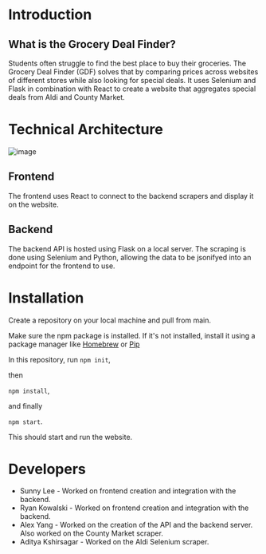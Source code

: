 # Introduction
## What is the Grocery Deal Finder?

Students often struggle to find the best place to buy their groceries. The Grocery Deal Finder (GDF) solves that by comparing prices across websites of different stores while also looking for special deals. It uses Selenium and Flask in combination with React to create a website that aggregates special deals from Aldi and County Market.

# Technical Architecture

![image](https://github.com/CS222-UIUC-SP24/group-project-team-27/assets/60373662/886346f7-f399-41ac-b7bd-8d5607f940ae)

## Frontend

The frontend uses React to connect to the backend scrapers and display it on the website.

## Backend

The backend API is hosted using Flask on a local server. The scraping is done using Selenium and Python, allowing the data to be jsonifyed into an endpoint for the frontend to use.

# Installation
Create a repository on your local machine and pull from main.

Make sure the npm package is installed. If it's not installed, install it using a package manager like [Homebrew](https://brew.sh/) or [Pip](https://pypi.org/project/pip/)

In this repository, run
```npm init```,

then

```npm install```,

and finally

```npm start```.

This should start and run the website.


# Developers

* Sunny Lee - Worked on frontend creation and integration with the backend.
* Ryan Kowalski - Worked on frontend creation and integration with the backend.
* Alex Yang - Worked on the creation of the API and the backend server. Also worked on the County Market scraper.
* Aditya Kshirsagar - Worked on the Aldi Selenium scraper.


